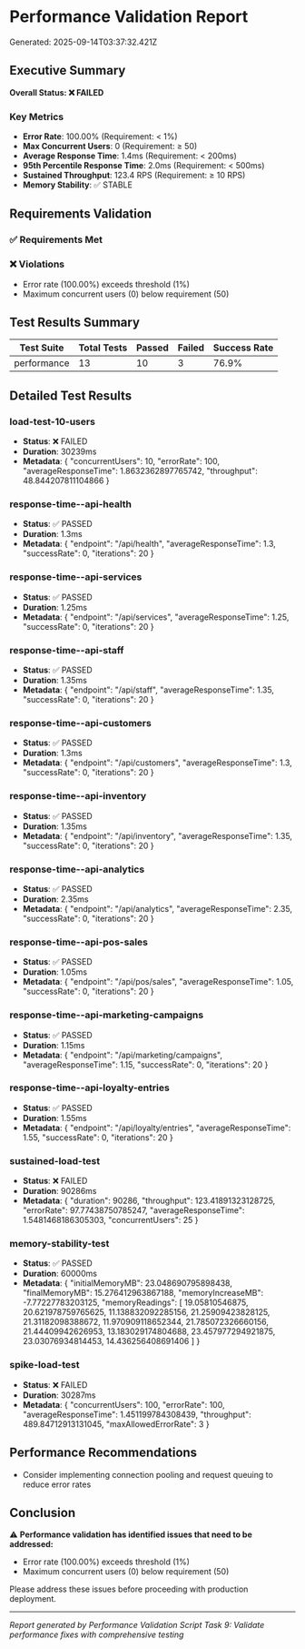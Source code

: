 # Performance Validation Report

Generated: 2025-09-14T03:37:32.421Z

## Executive Summary

**Overall Status: ❌ FAILED**

### Key Metrics

- **Error Rate**: 100.00% (Requirement: < 1%)
- **Max Concurrent Users**: 0 (Requirement: ≥ 50)
- **Average Response Time**: 1.4ms (Requirement: < 200ms)
- **95th Percentile Response Time**: 2.0ms (Requirement: < 500ms)
- **Sustained Throughput**: 123.4 RPS (Requirement: ≥ 10 RPS)
- **Memory Stability**: ✅ STABLE

## Requirements Validation

### ✅ Requirements Met

### ❌ Violations

- Error rate (100.00%) exceeds threshold (1%)
- Maximum concurrent users (0) below requirement (50)

## Test Results Summary

| Test Suite  | Total Tests | Passed | Failed | Success Rate |
| ----------- | ----------- | ------ | ------ | ------------ |
| performance | 13          | 10     | 3      | 76.9%        |

## Detailed Test Results

### load-test-10-users

- **Status**: ❌ FAILED
- **Duration**: 30239ms
- **Metadata**: {
  "concurrentUsers": 10,
  "errorRate": 100,
  "averageResponseTime": 1.8632362897765742,
  "throughput": 48.844207811104866
  }

### response-time--api-health

- **Status**: ✅ PASSED
- **Duration**: 1.3ms
- **Metadata**: {
  "endpoint": "/api/health",
  "averageResponseTime": 1.3,
  "successRate": 0,
  "iterations": 20
  }

### response-time--api-services

- **Status**: ✅ PASSED
- **Duration**: 1.25ms
- **Metadata**: {
  "endpoint": "/api/services",
  "averageResponseTime": 1.25,
  "successRate": 0,
  "iterations": 20
  }

### response-time--api-staff

- **Status**: ✅ PASSED
- **Duration**: 1.35ms
- **Metadata**: {
  "endpoint": "/api/staff",
  "averageResponseTime": 1.35,
  "successRate": 0,
  "iterations": 20
  }

### response-time--api-customers

- **Status**: ✅ PASSED
- **Duration**: 1.3ms
- **Metadata**: {
  "endpoint": "/api/customers",
  "averageResponseTime": 1.3,
  "successRate": 0,
  "iterations": 20
  }

### response-time--api-inventory

- **Status**: ✅ PASSED
- **Duration**: 1.35ms
- **Metadata**: {
  "endpoint": "/api/inventory",
  "averageResponseTime": 1.35,
  "successRate": 0,
  "iterations": 20
  }

### response-time--api-analytics

- **Status**: ✅ PASSED
- **Duration**: 2.35ms
- **Metadata**: {
  "endpoint": "/api/analytics",
  "averageResponseTime": 2.35,
  "successRate": 0,
  "iterations": 20
  }

### response-time--api-pos-sales

- **Status**: ✅ PASSED
- **Duration**: 1.05ms
- **Metadata**: {
  "endpoint": "/api/pos/sales",
  "averageResponseTime": 1.05,
  "successRate": 0,
  "iterations": 20
  }

### response-time--api-marketing-campaigns

- **Status**: ✅ PASSED
- **Duration**: 1.15ms
- **Metadata**: {
  "endpoint": "/api/marketing/campaigns",
  "averageResponseTime": 1.15,
  "successRate": 0,
  "iterations": 20
  }

### response-time--api-loyalty-entries

- **Status**: ✅ PASSED
- **Duration**: 1.55ms
- **Metadata**: {
  "endpoint": "/api/loyalty/entries",
  "averageResponseTime": 1.55,
  "successRate": 0,
  "iterations": 20
  }

### sustained-load-test

- **Status**: ❌ FAILED
- **Duration**: 90286ms
- **Metadata**: {
  "duration": 90286,
  "throughput": 123.41891323128725,
  "errorRate": 97.77438750785247,
  "averageResponseTime": 1.5481468186305303,
  "concurrentUsers": 25
  }

### memory-stability-test

- **Status**: ✅ PASSED
- **Duration**: 60000ms
- **Metadata**: {
  "initialMemoryMB": 23.048690795898438,
  "finalMemoryMB": 15.276412963867188,
  "memoryIncreaseMB": -7.77227783203125,
  "memoryReadings": [
  19.05810546875,
  20.621978759765625,
  11.138832092285156,
  21.25909423828125,
  21.31182098388672,
  11.970909118652344,
  21.785072326660156,
  21.44409942626953,
  13.183029174804688,
  23.457977294921875,
  23.03076934814453,
  14.436256408691406
  ]
  }

### spike-load-test

- **Status**: ❌ FAILED
- **Duration**: 30287ms
- **Metadata**: {
  "concurrentUsers": 100,
  "errorRate": 100,
  "averageResponseTime": 1.451199784308439,
  "throughput": 489.84712913131045,
  "maxAllowedErrorRate": 3
  }

## Performance Recommendations

- Consider implementing connection pooling and request queuing to reduce error rates

## Conclusion

⚠️ **Performance validation has identified issues that need to be addressed:**

- Error rate (100.00%) exceeds threshold (1%)
- Maximum concurrent users (0) below requirement (50)

Please address these issues before proceeding with production deployment.

---

_Report generated by Performance Validation Script_
_Task 9: Validate performance fixes with comprehensive testing_
